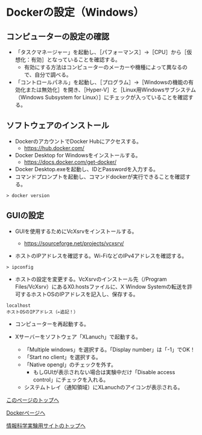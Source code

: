 # Dockerの設定（Windows）

## コンピューターの設定の確認
- 「タスクマネージャー」を起動し、［パフォーマンス］→［CPU］から［仮想化：有効］となっていることを確認する。
    - 有効にする方法はコンピューターのメーカーや機種によって異なるので、自分で調べる。
- 「コントロールパネル」を起動し、［プログラム］→［Windowsの機能の有効化または無効化］を開き、［Hyper-V］と［Linux用Windowsサブシステム（Windows Subsystem for Linux）］にチェックが入っていることを確認する。

## ソフトウェアのインストール
- DockerのアカウントでDocker Hubにアクセスする。
    - https://hub.docker.com/
- Docker Desktop for Windowsをインストールする。
    - https://docs.docker.com/get-docker/
- Docker Desktop.exeを起動し、IDとPasswordを入力する。
- コマンドプロンプトを起動し、コマンドdockerが実行できることを確認する。
```
> docker version
```

## GUIの設定
- GUIを使用するためにVcXsrvをインストールする。
    - https://sourceforge.net/projects/vcxsrv/

- ホストのIPアドレスを確認する。Wi-FiなどのIPv4アドレスを確認する。
```
> ipconfig
```

- ホストの設定を変更する。VcXsrvのインストール先（/Program Files/VcXsrv）にあるX0.hostsファイルに、X Window Systemの転送を許可するホストOSのIPアドレスを記入し、保存する。
```
localhost
ホストOSのIPアドレス（←追記！）
```

- コンピューターを再起動する。

- Xサーバーをソフトウェア「XLanuch」で起動する。
    - 「Multiple windows」を選択する。「Display number」は「-1」でOK！
    - 「Start no client」を選択する。
    - 「Native opengl」のチェックを外す。
        - もしGUIが表示されない場合は実験中だけ「Disable access control」にチェックを入れる。
    - システムトレイ（通知領域）にXLanuchのアイコンが表示される。

[このページのトップへ](#)

[Dockerページへ](https://stl-apu.github.io/laboratory_experiments/docker)

[情報科学実験用サイトのトップへ](https://stl-apu.github.io/laboratory_experiments/)
